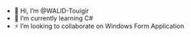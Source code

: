 - 👋 Hi, I’m @WALID-Touigir
- 🌱 I’m currently learning C#
- ⚡ I’m looking to collaborate on Windows Form Application

